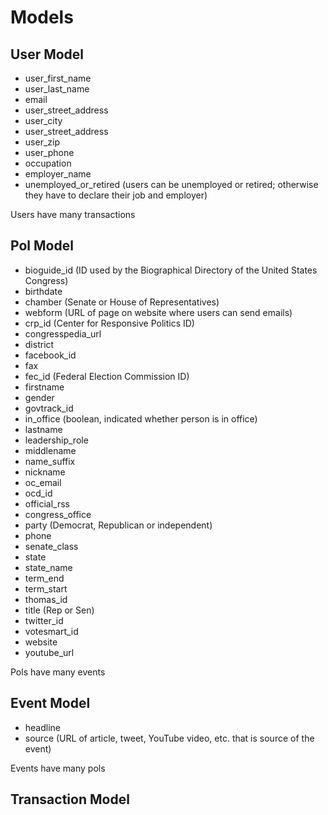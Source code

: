 # Models
## User Model
* user_first_name
* user_last_name
* email
* user_street_address
* user_city
* user_street_address
* user_zip
* user_phone
* occupation
* employer_name
* unemployed_or_retired (users can be unemployed or retired; otherwise they have to declare their job and employer)

Users have many transactions

## Pol Model
* bioguide_id (ID used by the Biographical Directory of the United States Congress)
* birthdate
* chamber (Senate or House of Representatives)
* webform (URL of page on website where users can send emails)
* crp_id (Center for Responsive Politics ID)
* congresspedia_url 
* district
* facebook_id
* fax
* fec_id (Federal Election Commission ID)
* firstname 
* gender
* govtrack_id 
* in_office (boolean, indicated whether person is in office)
* lastname
* leadership_role
* middlename
* name_suffix
* nickname
* oc_email
* ocd_id
* official_rss
* congress_office
* party (Democrat, Republican or independent)
* phone
* senate_class
* state
* state_name
* term_end
* term_start
* thomas_id
* title (Rep or Sen)
* twitter_id
* votesmart_id
* website
* youtube_url

Pols have many events

## Event Model
* headline
* source (URL of article, tweet, YouTube video, etc. that is source of the event)

Events have many pols

## Transaction Model

